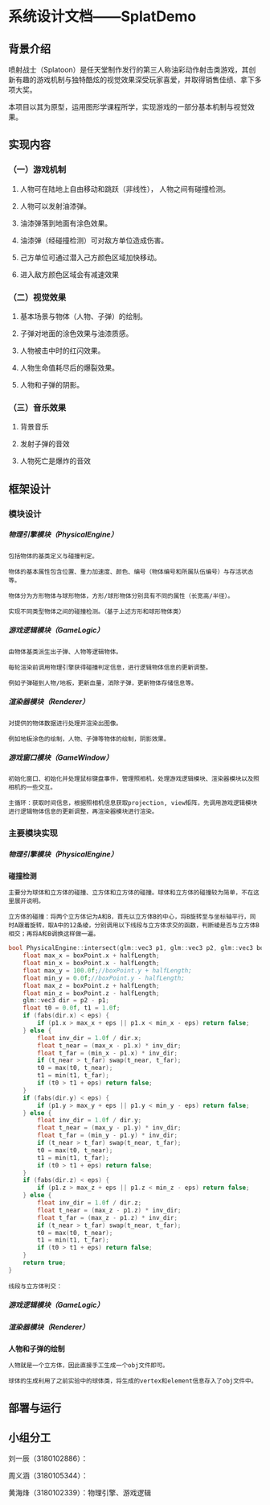# 系统设计文档——SplatDemo

## 背景介绍

喷射战士（Splatoon）是任天堂制作发行的第三人称油彩动作射击类游戏，其创新有趣的游戏机制与独特酷炫的视觉效果深受玩家喜爱，并取得销售佳绩、拿下多项大奖。

本项目以其为原型，运用图形学课程所学，实现游戏的一部分基本机制与视觉效果。


## 实现内容

### **（一）游戏机制**

1. 人物可在陆地上自由移动和跳跃（非线性）， 人物之间有碰撞检测。
    
2. 人物可以发射油漆弹。
    
3. 油漆弹落到地面有涂色效果。
    
4. 油漆弹（经碰撞检测）可对敌方单位造成伤害。

5. 己方单位可通过潜入己方颜色区域加快移动。

6. 进入敌方颜色区域会有减速效果

### **（二）视觉效果**

1. 基本场景与物体（人物、子弹）的绘制。
    
2. 子弹对地面的涂色效果与油漆质感。

3. 人物被击中时的红闪效果。
    
4. 人物生命值耗尽后的爆裂效果。

5. 人物和子弹的阴影。

### **（三）音乐效果**
1. 背景音乐

2. 发射子弹的音效

3. 人物死亡是爆炸的音效

## 框架设计

### 模块设计

##### 物理引擎模块（PhysicalEngine）

    包括物体的基类定义与碰撞判定。

    物体的基本属性包含位置、重力加速度、颜色、编号（物体编号和所属队伍编号）与存活状态等。

    物体分为方形物体与球形物体，方形/球形物体分别具有不同的属性（长宽高/半径）。

    实现不同类型物体之间的碰撞检测。（基于上述方形和球形物体类）

##### 游戏逻辑模块（GameLogic）

    由物体基类派生出子弹、人物等逻辑物体。

    每轮渲染前调用物理引擎获得碰撞判定信息，进行逻辑物体信息的更新调整。

    例如子弹碰到人物/地板，更新血量，消除子弹，更新物体存储信息等。


##### 渲染器模块（Renderer）

    对提供的物体数据进行处理并渲染出图像。

    例如地板涂色的绘制，人物、子弹等物体的绘制，阴影效果。


##### 游戏窗口模块（GameWindow）

    初始化窗口、初始化并处理鼠标键盘事件，管理照相机，处理游戏逻辑模块、渲染器模块以及照相机的一些交互。

    主循环：获取时间信息，根据照相机信息获取projection, view矩阵，先调用游戏逻辑模块进行逻辑物体信息的更新调整，再渲染器模块进行渲染。


### 主要模块实现

##### 物理引擎模块（PhysicalEngine）

**碰撞检测**

    主要分为球体和立方体的碰撞、立方体和立方体的碰撞。球体和立方体的碰撞较为简单，不在这里展开说明。

    立方体的碰撞：将两个立方体记为A和B，首先以立方体B的中心，将B旋转至与坐标轴平行，同时A跟着旋转，取A中的12条棱，分别调用以下线段与立方体求交的函数，判断棱是否与立方体B相交；再将A和B调换这样做一遍。

```c++
bool PhysicalEngine::intersect(glm::vec3 p1, glm::vec3 p2, glm::vec3 boxPoint, float halfLength) {
    float max_x = boxPoint.x + halfLength;
    float min_x = boxPoint.x - halfLength;
    float max_y = 100.0f;//boxPoint.y + halfLength;
    float min_y = 0.0f;//boxPoint.y - halfLength;
    float max_z = boxPoint.z + halfLength;
    float min_z = boxPoint.z - halfLength;
    glm::vec3 dir = p2 - p1;
    float t0 = 0.0f, t1 = 1.0f;
    if (fabs(dir.x) < eps) {
        if (p1.x > max_x + eps || p1.x < min_x - eps) return false;
    } else {
        float inv_dir = 1.0f / dir.x;
        float t_near = (max_x - p1.x) * inv_dir;
        float t_far = (min_x - p1.x) * inv_dir;
        if (t_near > t_far) swap(t_near, t_far);
        t0 = max(t0, t_near);
        t1 = min(t1, t_far);
        if (t0 > t1 + eps) return false;
    }
    if (fabs(dir.y) < eps) {
        if (p1.y > max_y + eps || p1.y < min_y - eps) return false;
    } else {
        float inv_dir = 1.0f / dir.y;
        float t_near = (max_y - p1.y) * inv_dir;
        float t_far = (min_y - p1.y) * inv_dir;
        if (t_near > t_far) swap(t_near, t_far);
        t0 = max(t0, t_near);
        t1 = min(t1, t_far);
        if (t0 > t1 + eps) return false;
    }
    if (fabs(dir.z) < eps) {
        if (p1.z > max_z + eps || p1.z < min_z - eps) return false;
    } else {
        float inv_dir = 1.0f / dir.z;
        float t_near = (max_z - p1.z) * inv_dir;
        float t_far = (max_z - p1.z) * inv_dir;
        if (t_near > t_far) swap(t_near, t_far);
        t0 = max(t0, t_near);
        t1 = min(t1, t_far);
        if (t0 > t1 + eps) return false;
    }
    return true;
}
```
    线段与立方体判交：

##### 游戏逻辑模块（GameLogic）



##### 渲染器模块（Renderer）

**人物和子弹的绘制**

    人物就是一个立方体，因此直接手工生成一个obj文件即可。
    
    球体的生成利用了之前实验中的球体类，将生成的vertex和element信息存入了obj文件中。

## 部署与运行





## 小组分工

刘一辰（3180102886）：

周义涵（3180105344）：

黄海烽（3180102339）：物理引擎、游戏逻辑